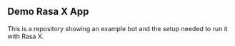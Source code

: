 ## Demo Rasa X App
This is a repository showing an example bot and the setup needed to run it with Rasa X.
